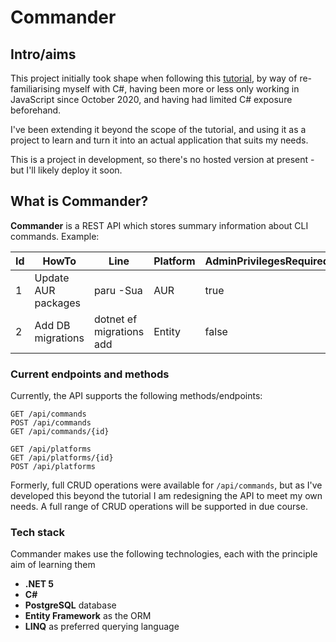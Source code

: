 # Commander

## Intro/aims

This project initially took shape when following this [tutorial](https://www.youtube.com/watch?v=fmvcAzHpsk8), by way of re-familiarising myself with C#, having been more or less only working in JavaScript since October 2020, and having had limited C# exposure beforehand.

I've been extending it beyond the scope of the tutorial, and using it as a project to learn and turn it into an actual application that suits my needs.

This is a project in development, so there's no hosted version at present - but I'll likely deploy it soon. 

## What is Commander?

**Commander** is a REST API which stores summary information about CLI commands. Example:

| Id | HowTo | Line | Platform | AdminPrivilegesRequired |
|---|---|---|---|---|
| 1 | Update AUR packages | paru -Sua | AUR | true |
| 2 | Add DB migrations | dotnet ef migrations add <NAME> | Entity | false |

### Current endpoints and methods

Currently, the API supports the following methods/endpoints: 

```http
GET /api/commands
POST /api/commands
GET /api/commands/{id}

GET /api/platforms
GET /api/platforms/{id}
POST /api/platforms
```
Formerly, full CRUD operations were available for `/api/commands`, but as I've developed this beyond the tutorial I am redesigning the API to meet my own needs. 
A full range of CRUD operations will be supported in due course. 

### Tech stack

Commander makes use the following technologies, each with the principle aim of learning them 

- **.NET 5**
- **C#** 
- **PostgreSQL** database
- **Entity Framework** as the ORM
- **LINQ** as preferred querying language








